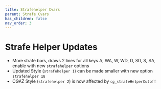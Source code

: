 ```yaml
---
title: Strafehelper Cvars
parent: Strafe Cvars
has_children: false
nav_order: 3
---
```


# Strafe Helper Updates

-   More strafe bars, draws 2 lines for all keys A, WA, W, WD, D, SD, S, SA, enable with new `strafehelper` options
-   Updated Style (`strafehelper 1`) can be made smaller with new option `strafehelper 18`
-   CGAZ Style (`strafehelper 2`) is now affected by `cg_strafeHelperCutoff`